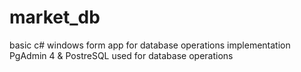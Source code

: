 # market_db
 basic c# windows form app for database operations implementation<br />
 PgAdmin 4 & PostreSQL used for database operations
